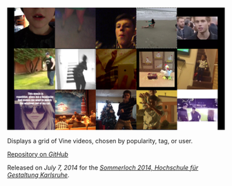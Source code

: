 ![Screenshot](vinewall.jpg "fullwidth")

Displays a grid of Vine videos, chosen by popularity, tag, or user.

[Repository on *GitHub*](https://github.com/KoltesDigital/VineWall "button")

Released on *July 7, 2014* for the *[Sommerloch 2014, Hochschule für Gestaltung Karlsruhe](http://www.hfg-karlsruhe.de/sommerloch)*.
